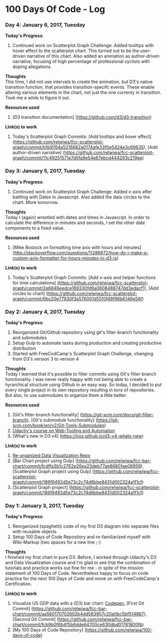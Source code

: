 # 100 Days Of Code - Log

### Day 4: January 6, 2017, Tuesday

**Today's Progress**:  
1. Continued work on Scatterplot Graph Challenge: Added tooltips with hover effect to the scatterplot chart. This turned out to be the user-driven narrative of this chart. Also added an animation as author-driven narrative, focusing of high percentage of professional cyclists with doping allegations. 

**Thoughts**   
This time, I did not use intervals to create the animation, but D3's native transition function, that provides transition-specifc events. These enable altering various elements in the chart, not just the one currenty in transition. Took me a while to figure it out.  

**Resources used**  
1. [D3 transition documentation] (https://github.com/d3/d3-transition)  

**Link(s) to work**  
1. Today's Scatterplot Graph Commits: [Add tooltips and hover effect] (https://github.com/relwiwa/fcc-scatterplot-graph/commit/b1b9764a5216682a0174afe33f0e5424e3c69635), [Add author-driven narrative] (https://github.com/relwiwa/fcc-scatterplot-graph/commit/11c49251571e7d5fa9e54e67ebcd444293c219ee)  


### Day 3: January 5, 2017, Tuesday

**Today's Progress**:  
1. Continued work on Scatterplot Graph Challenge: Added x-axis after battling with Dates in Javascript. Also added the data circles to the chart. More tomorrow.  

**Thoughts**   
Today I (again) wrestled with dates and times in Javascript. In order to calculate the difference in minutes and seconds, I set the other date components to a fixed value.  

**Resources used**  
1. [Mike Bostock on formatting time axis with hours and minutes] (http://stackoverflow.com/questions/11286872/how-do-i-make-a-custom-axis-formatter-for-hours-minutes-in-d3-js)  

**Link(s) to work**  
1. Today's Scatterplot Graph Commits: [Add x-axis and helper functions for time calculations] (https://github.com/relwiwa/fcc-scatterplot-graph/commit/2e6846eedce169330fd9a0808488747dd3edacf1), [Add circles to chart] (https://github.com/relwiwa/fcc-scatterplot-graph/commit/6bc20e77930f3a576001d5510f48f96b6146e56f)  


### Day 2: January 4, 2017, Tuesday

**Today's Progress**:  
1. Reorganized Git/Github repository using git's filter-branch functionality and submodules  
2. Setup Gulp to automate tasks during production and creating productive distribution  
3. Started with FreeCodCamp's Scatterplot Graph Challenge, changing from D3's version 3 to version 4  

**Thoughts**   
Today I learned that it's possible to filter commits using Git's filter-branch functionality. I was never really happy with not being able to create a hyrarchical structure using Github in an easy way. So today, I decided to put every single project in its own repository resulting in tons of repositories. But also, to use submodules to organize them a little better.  

**Resources used**  
1. [Git's filter-branch functionality] (https://git-scm.com/docs/git-filter-branch), [Git's submodule functionality] (https://git-scm.com/book/en/v2/Git-Tools-Submodules)  
2. [Udacity's course on Web-Tooling and Automation](https://de.udacity.com/course/web-tooling-automation--ud892)  
3. [What's new in D3 v4] (https://iros.github.io/d3-v4-whats-new)  

**Link(s) to work**  
1. [Re-organized Data Visualization Repo](https://github.com/relwiwa/fcc-data-viz)  
2. [Bar Chart project using Gulp] (https://github.com/relwiwa/fcc-bar-chart/commit/fcdffa3b1c2762e26ea23deb77ae86801ae08959), [Scatterplot Graph project using Gulp] (https://github.com/relwiwa/fcc-scatterplot-graph/commit/186f9492d5e73c2c74d6bbe8431d002324a1f1cf)  
3. [Scatterplot Graph project] (https://github.com/relwiwa/fcc-scatterplot-graph/commit/186f9492d5e73c2c74d6bbe8431d002324a1f1cf)  

### Day 1: January 3, 2017, Tuesday

**Today's Progress**:  
1. Reorganized (spaghetti) code of my first D3 diagram into separate files with reusable objects  
2. Setup 100 Days of Code Repository and re-familiarized myself with Wiki-Markup (two spaces for a new line ;-)

**Thoughts**  
I finished my first chart in pure D3. Before, I worked through Udacity's D3 and Data Visualization course and I'm glad to see that the combination of tutorials and practice works out fine for me - in spite of the mission statement of 100 Days of Code. Nevertheless happy to focus on code practice for the next 100 Days of Code and move on with FreeCodeCamp's Certification.

**Link(s) to work**  
1. Visualize US GDP data with a (D3) bar chart: [Codepen](http://codepen.io/relwiwa/full/zoVjxJ), [First Git Commit]  (https://github.com/relwiwa/fcc-bar-chart/commit/aa560170702602b4dd583957c20a0bc5bf514887), [Second Git Commit] (https://github.com/relwiwa/fcc-bar-chart/commit/fcb9b0f6b4f5b6dde64700ce630dbd01781800fb)  
2. [My 100 Days of Code Repository] (https://github.com/relwiwa/100-days-of-code)